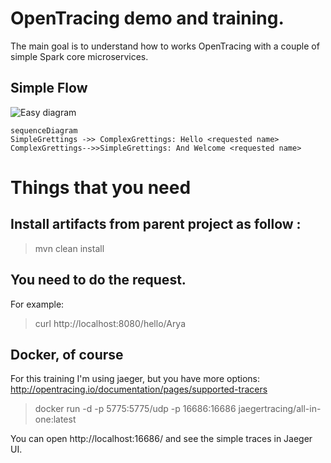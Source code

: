 # OpenTracing demo and training.

The main goal is to understand how to works OpenTracing with a couple of simple Spark core microservices.

## Simple Flow

![Easy diagram](https://github.com/sucius/opentracing_spark/blob/master/images/diagram.PNG "Diagram")

```mermaid
sequenceDiagram
SimpleGrettings ->> ComplexGrettings: Hello <requested name>
ComplexGrettings-->>SimpleGrettings: And Welcome <requested name>
```

# Things that you need

## Install artifacts from parent project as follow :
> mvn clean install

## You need to do the request.

For example:
> curl http://localhost:8080/hello/Arya

## Docker, of course

For this training I'm using jaeger, but you have more options: http://opentracing.io/documentation/pages/supported-tracers

> docker run -d -p 5775:5775/udp -p 16686:16686 jaegertracing/all-in-one:latest

You can open http://localhost:16686/ and see the simple traces in Jaeger UI.